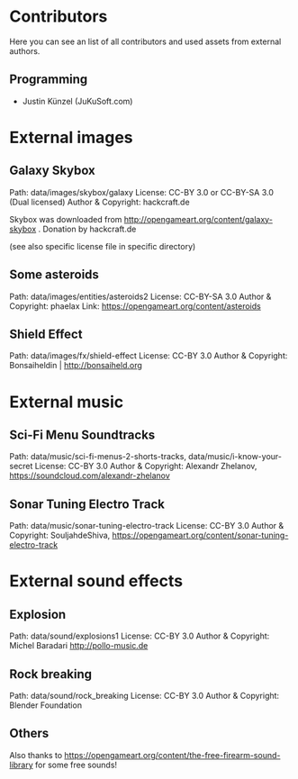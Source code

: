 ﻿# Contributors

Here you can see an list of all contributors and used assets from external authors.

## Programming
 - Justin Künzel (JuKuSoft.com)


# External images

## Galaxy Skybox

Path: data/images/skybox/galaxy
License: CC-BY 3.0 or CC-BY-SA 3.0 (Dual licensed)
Author & Copyright: hackcraft.de

Skybox was downloaded from http://opengameart.org/content/galaxy-skybox .
Donation by hackcraft.de

(see also specific license file in specific directory)

## Some asteroids

Path: data/images/entities/asteroids2
License: CC-BY-SA 3.0
Author & Copyright: phaelax
Link: https://opengameart.org/content/asteroids

## Shield Effect

Path: data/images/fx/shield-effect
License: CC-BY 3.0
Author & Copyright: Bonsaiheldin | http://bonsaiheld.org

# External music

## Sci-Fi Menu Soundtracks

Path: data/music/sci-fi-menus-2-shorts-tracks, data/music/i-know-your-secret
License: CC-BY 3.0
Author & Copyright: Alexandr Zhelanov, https://soundcloud.com/alexandr-zhelanov

## Sonar Tuning Electro Track

Path: data/music/sonar-tuning-electro-track
License: CC-BY 3.0
Author & Copyright: SouljahdeShiva, https://opengameart.org/content/sonar-tuning-electro-track

# External sound effects

## Explosion

Path: data/sound/explosions1
License: CC-BY 3.0
Author & Copyright: Michel Baradari http://pollo-music.de

## Rock breaking

Path: data/sound/rock_breaking
License: CC-BY 3.0
Author & Copyright: Blender Foundation

## Others

Also thanks to https://opengameart.org/content/the-free-firearm-sound-library for some free sounds!